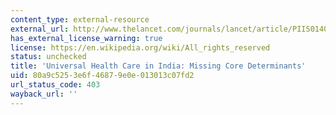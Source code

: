 ```yaml
---
content_type: external-resource
external_url: http://www.thelancet.com/journals/lancet/article/PIIS0140-6736(10)62045-4/
has_external_license_warning: true
license: https://en.wikipedia.org/wiki/All_rights_reserved
status: unchecked
title: 'Universal Health Care in India: Missing Core Determinants'
uid: 80a9c525-3e6f-4687-9e0e-013013c07fd2
url_status_code: 403
wayback_url: ''
---
```


